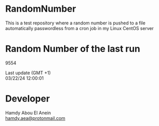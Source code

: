 # RandomNumber    
This is a test repository where a random number is pushed to a file automatically passwordless from a cron job in my Linux CentOS server    
# Random Number of the last run   
9554
      
Last update (GMT +1)    
03/22/24 12:00:01
# Developer    
Hamdy Abou El Anein   
hamdy.aea@protonmail.com
